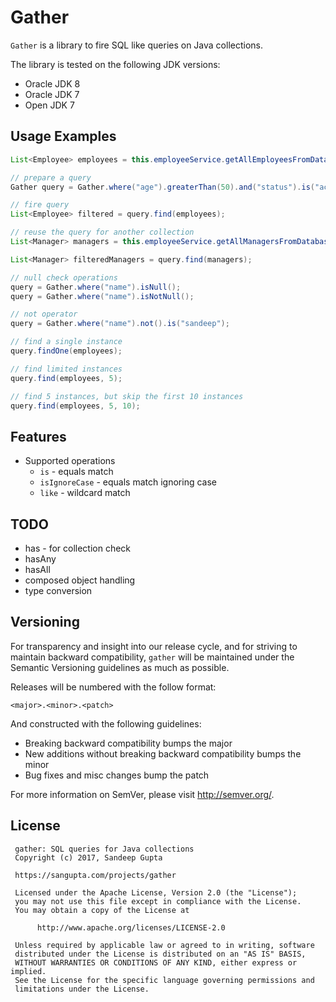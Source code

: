 # Gather

`Gather` is a library to fire SQL like queries on Java collections.

The library is tested on the following JDK versions:

* Oracle JDK 8
* Oracle JDK 7
* Open JDK 7

## Usage Examples

```java
List<Employee> employees = this.employeeService.getAllEmployeesFromDatabase();

// prepare a query
Gather query = Gather.where("age").greaterThan(50).and("status").is("active");

// fire query
List<Employee> filtered = query.find(employees);

// reuse the query for another collection
List<Manager> managers = this.employeeService.getAllManagersFromDatabase();

List<Manager> filteredManagers = query.find(managers);

// null check operations
query = Gather.where("name").isNull();
query = Gather.where("name").isNotNull();

// not operator
query = Gather.where("name").not().is("sandeep");

// find a single instance
query.findOne(employees);

// find limited instances
query.find(employees, 5);

// find 5 instances, but skip the first 10 instances
query.find(employees, 5, 10);
```

## Features

* Supported operations
  * `is` - equals match
  * `isIgnoreCase` - equals match ignoring case
  * `like` - wildcard match
  
## TODO

* has - for collection check
* hasAny
* hasAll
* composed object handling
* type conversion

## Versioning

For transparency and insight into our release cycle, and for striving to maintain 
backward compatibility, `gather` will be maintained under the Semantic 
Versioning guidelines as much as possible.

Releases will be numbered with the follow format:

```
<major>.<minor>.<patch>
```

And constructed with the following guidelines:

* Breaking backward compatibility bumps the major
* New additions without breaking backward compatibility bumps the minor
* Bug fixes and misc changes bump the patch

For more information on SemVer, please visit http://semver.org/.

## License

```
 gather: SQL queries for Java collections
 Copyright (c) 2017, Sandeep Gupta
 
 https://sangupta.com/projects/gather
 
 Licensed under the Apache License, Version 2.0 (the "License");
 you may not use this file except in compliance with the License.
 You may obtain a copy of the License at
 
      http://www.apache.org/licenses/LICENSE-2.0
 
 Unless required by applicable law or agreed to in writing, software
 distributed under the License is distributed on an "AS IS" BASIS,
 WITHOUT WARRANTIES OR CONDITIONS OF ANY KIND, either express or implied.
 See the License for the specific language governing permissions and
 limitations under the License.
```